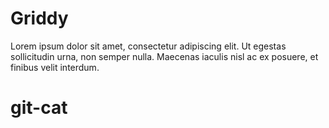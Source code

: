 
# Griddy

Lorem ipsum dolor sit amet, consectetur adipiscing elit. Ut egestas sollicitudin urna, non semper nulla. Maecenas iaculis nisl ac ex posuere, et finibus velit interdum.
# git-cat
